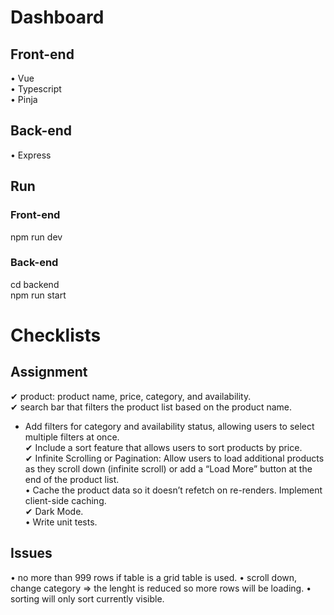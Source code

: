# Dashboard

## Front-end
• Vue  
• Typescript  
• Pinja  

## Back-end
• Express 

## Run
### Front-end
npm run dev  

### Back-end
cd backend  
npm run start  

# Checklists
## Assignment
✔ product: product name, price, category, and availability.  
✔ search bar that filters the product list based on the product name.  
- Add filters for category and availability status, allowing users to select multiple filters at once.  
✔ Include a sort feature that allows users to sort products by price.  
✔ Infinite Scrolling or Pagination: Allow users to load additional products as they scroll down (infinite scroll) or add a “Load More” button at the end of the product list.  
• Cache the product data so it doesn’t refetch on re-renders. Implement client-side caching.  
✔ Dark Mode.  
• Write unit tests.  

## Issues
 • no more than 999 rows if table is a grid table is used.
 • scroll down, change category => the lenght is reduced so more rows will be loading.
 • sorting will only sort currently visible.
 
